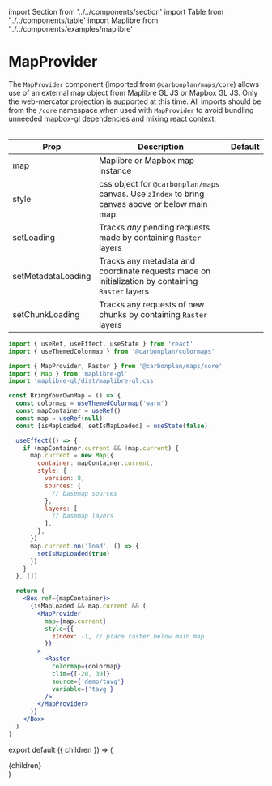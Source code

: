 import Section from '../../components/section'
import Table from '../../components/table'
import Maplibre from '../../components/examples/maplibre'

# MapProvider

The `MapProvider` component (imported from `@carbonplan/maps/core`) allows use of an external map object from Maplibre GL JS or Mapbox GL JS. Only the web-mercator projection is supported at this time. All imports should be from the `/core` namespace when used with `MapProvider` to avoid bundling unneeded mapbox-gl dependencies and mixing react context.

<Table>

| Prop               | Description                                                                                      | Default |
| ------------------ | ------------------------------------------------------------------------------------------------ | ------- |
| map                | Maplibre or Mapbox map instance                                                                  |
| style              | css object for `@carbonplan/maps` canvas. Use `zIndex` to bring canvas above or below main map.  |
| setLoading         | Tracks _any_ pending requests made by containing `Raster` layers                                 |
| setMetadataLoading | Tracks any metadata and coordinate requests made on initialization by containing `Raster` layers |
| setChunkLoading    | Tracks any requests of new chunks by containing `Raster` layers                                  |

</Table>

```jsx
import { useRef, useEffect, useState } from 'react'
import { useThemedColormap } from '@carbonplan/colormaps'

import { MapProvider, Raster } from '@carbonplan/maps/core'
import { Map } from 'maplibre-gl'
import 'maplibre-gl/dist/maplibre-gl.css'

const BringYourOwnMap = () => {
  const colormap = useThemedColormap('warm')
  const mapContainer = useRef()
  const map = useRef(null)
  const [isMapLoaded, setIsMapLoaded] = useState(false)

  useEffect(() => {
    if (mapContainer.current && !map.current) {
      map.current = new Map({
        container: mapContainer.current,
        style: {
          version: 8,
          sources: {
            // basemap sources
          },
          layers: [
            // basemap layers
          ],
        },
      })
      map.current.on('load', () => {
        setIsMapLoaded(true)
      })
    }
  }, [])

  return (
    <Box ref={mapContainer}>
      {isMapLoaded && map.current && (
        <MapProvider
          map={map.current}
          style={{
            zIndex: -1, // place raster below main map
          }}
        >
          <Raster
            colormap={colormap}
            clim={[-20, 30]}
            source={'demo/tavg'}
            variable={'tavg'}
          />
        </MapProvider>
      )}
    </Box>
  )
}
```

<Maplibre />

export default ({ children }) => (

<Section name='mapprovider'>{children}</Section>)

